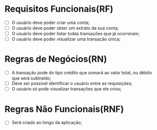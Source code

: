 # Requisitos Funcionais(RF)
- [ ] O usuário deve poder criar uma conta;
- [ ] O usuário deve poder obter um extrato da sua conta;
- [ ] O usuário deve poder listar todas transações que já ocorreram;
- [ ] O usuário deve poder visualizar uma transação única;

# Regras de Negócios(RN)
-[ ] A transação pode do tipo crédito que somará ao valor total, ou débito que será subtraído;
-[ ] Deve ser possível identificar o usuário entre as requisições;
-[ ] O usuário só pode visualizar transações que ele criou;

# Regras Não Funcionais(RNF)
-[ ] Será criado ao longo da aplicação;